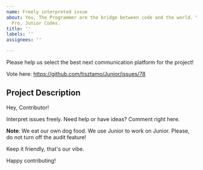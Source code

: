 ```yaml
---
name: Freely interpreted issue
about: You, The Programmer are the bridge between code and the world. You are the
  Pro, Junior Codes.
title: ''
labels: ''
assignees: ''

---
```


Please help us select the best next communication platform for the project!

Vote here: https://github.com/tisztamo/Junior/issues/78

## Project Description

Hey, Contributor!

Interpret issues freely. Need help or have ideas? Comment right here. 

**Note**: We eat our own dog food. We use Junior to work on Junior. Please, do not turn off the audit feature!

Keep it friendly, that's our vibe.

Happy contributing!
